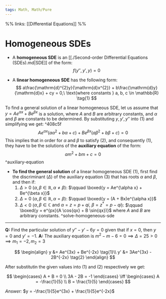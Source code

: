 ```yaml
---
tags: Math, Math/Pure
---
```

%% 
links: [[Differential Equations]]
%%
# Homogeneous SDEs

* A **homogeneous SDE** is an [[./Second-order Differential Equations (SDEs).md|SDE]] of the form:
$$ f(y'', y', y) = 0 $$ 

* A **linear homogeneous SDE** has the following form:
$$
a\frac{\mathrm{d}^{2}y}{\mathrm{d}x^{2}} +
b\frac{\mathrm{d}y}{\mathrm{d}x} + cy = 0,\ \text{where constants } a, b, c \in
\mathbb{R} \tag{1}
$$ 

To find a general solution of a linear homogeneous SDE, let us assume that 
$y = Ae^{\alpha x} + Be^{\beta x}$ is a solution, where $A$ and $B$ are arbitrary constants, and $\alpha$ and $\beta$ 
are constants to be determined. By substituting $y, y', y''$ into (1) and simplifying we get: ^408c5f
$$ 
Ae^{\alpha x}(a \alpha^{2} + b \alpha + c) + 
Be^{\beta x }(a \beta^{2} + b \beta + c) = 0 \tag{2}
$$ 
This implies that in order for $\alpha$ and $\beta$ to satisfy (2), and consequently (1), they have to be the solutions of the **auxiliary equation** of the form:
$$ am^{2} + bm + c = 0 \tag{3} $$^auxiliary-equation

* **To find the general solution** of a linear homogeneous SDE (1), first find 
the discriminant ($\Delta$) of the auxiliary equation (3) that has roots $\alpha$ and $\beta$, and then if:
    1) $\Delta > 0$ ($\alpha, \beta \in \mathbb{R}, \alpha \neq \beta$):
        $\qquad \boxed{y = Ae^{\alpha x} + Be^{\beta x}}$
    2) $\Delta = 0$ ($\alpha, \beta \in \mathbb{R}, \alpha = \beta$):
        $\qquad \boxed{y = (A + Bx)e^{\alpha x}}$
    3) $\Delta < 0$ ($\alpha, \beta \in \mathbb{C} \text{ and } \alpha = z = p + qi,\ \beta = z^{*} = p - qi$):
        $\qquad \boxed{y = e^{px}(A \cos{qx} + B \sin{qx})}$
where $A$ and $B$ are arbitrary constants. ^solve-homogeneous-sde

---

**Q:** Find the particular solution of $y'' - y' - 6y = 0$ given that if $x = 0$, then 
$y = 0$ and $y' = -1$.
**A:** The auxiliary equation is $m^{2} - m - 6 = 0 \implies \Delta = 25 > 0
\implies m_1 = -2, m_2 = 3$

$$
\begin{align}
    y &= Ae^{3x} + Be^{-2x} \tag{1}\\
    y' &= 3Ae^{3x} - 2B^{-2x} \tag{2}
\end{align}
$$

After substitutin the given values into (1) and (2) respectively we get:

$$
\begin{cases}
    A + B  = 0 \\
    3A - 2B = -1 
\end{cases}
\iff
\begin{cases}
    A = -\frac{1}{5} \\
    B = \frac{1}{5}
\end{cases}
$$

*Answer:* $y = -\frac{1}{5}e^{3x} + \frac{1}{5}e^{-2x}$
